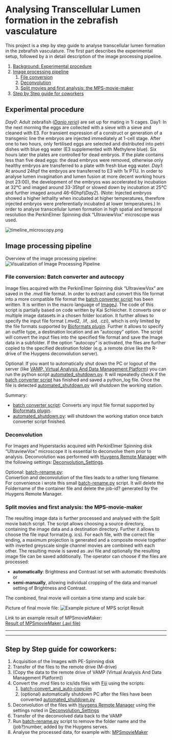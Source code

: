 # Analysing Transcellular Lumen formation in the zebrafish vasculature

This project is a step by step guide to analyse transcellular lumen formation
in the zebrafish vasculature. The first part describes the experimental setup,
followed by a in detail description of the image processing pipeline.


1. [Background: Experimental procedure](#Background)
2. [Image processing pipeline](#ImageProcessing)
    1. [File conversion](#Conversion)
    2. [Deconvolution](#Deconvolution)
    3. [Split movies and first analysis: the MPS-movie-maker](#MPS)
3. [Step by Step guide for coworkers](#StepByStep)

<a name="Background"></a>

## Experimental procedure 
_Day0_: Adult zebrafish ([_Danio rerio_][w1]) are set up for mating in 1l cages. Day1: In the next morning the eggs are collected with a sieve with a sieve and cleaned with E3. For transient expression of a construct or generation of a transgenic line the embryos are injected immediately at 1-cell stage. After one to two hours, only fertilised eggs are selected and distributed into petri dishes with blue egg water (E3 supplemented with Methylene blue). Six hours later the plates are controlled for dead embryos. If the plate contains less than five dead eggs: the dead embryos were removed, otherwise only healthy embryos are transferred to a plate with fresh blue egg water. _Day1_: At around 24hpf the embryos are transferred to E3 with 1x PTU. In order to analyse lumen invagination and lumen fusion at more decent working hours (not 23:00), the development of the embryos was accelerated by incubation at 32°C and imaged around 33-35hpf or slowed down by incubation at 25°C and further imaged around 46-60hpf(_Day2_). (Note: Injected embryos showed a higher lethality when incubated at higher temperatures, therefore injected embryos were preferentially incubated at lower temperatures.) In order to analyse transcellular lumen formation in high spatial and temporal resolution the PerkinElmer Spinning disk “UltraviewVox” microscope was used.

![timeline_microscopy.png][p1]

<a name="ImageProcessing"></a>

## Image processing pipeline 

Overview of the image processing pipeline:  
![Visualization of Image Processing Pipeline][p2]


<a name="Conversion"></a>

### File conversion: Batch converter and autocopy 

Image files acquired with the PerkinElmer Spinning disk “UltraviewVox” are saved in the .mvd file format. In order to extract and convert this file format into a more compatible file format the [batch converter script][1] has been written. It is written in the macro language of [ImageJ][w2]. The code of this script is partially based on code written by Kai Schleicher. It converts one or multiple image datasets in a chosen folder location. It further allows to specify the input file format (.mvd2, .lif, .sid, .czi), which is only limited by the file formats supported by [Bioformats plugin][w3]. Further it allows to specify an outfile type, a destination location and an “autocopy” option. The script will convert the input files into the specified file format and save the Image data in a subfolder. If the option “autocopy” is activated, the files are further copied to the specified destination folder (e.g. a remote drive like the R-drive of the Huygens deconvolution server).

Optional: If you want to automatically shut down the PC or logout of the server (like [VAMP, Virtual Analysis And Data Management Platform][w4]) you can run the python script [automated_shutdown.py][2]. It will repeatedly check if the [batch converter script][1] has finished and saved a python_log file. Once the file is detected [automated_shutdown.py][2] will shutdown the working station.

Summary:
- [batch converter script][1]:
 Converts any input file format supported by [Bioformats plugin][w3].
- [automated_shutdown.py][2]: will shutdown the working station once batch converter script finished.

<a name="Deconvolution"></a>

### Deconvolution 
For Images and Hyperstacks acquired with PerkinElmer Spinning disk “UltraviewVox” microscope it is essential to deconvolve them prior to analysis.
Deconvolution was performed with [Huygens Remote Manager][w5] with the following settings:  [Deconvolution_Settings][3].

Optional: [batch-rename.py][4]:  
Convertion and deconvolution of the files leads to a rather long filename. For convenience i wrote this small [batch-rename.py][4] script. It will delete the Foldername of the container file and delete the job-id? generated by the Huygens Remote Manager.

<a name="MPS"></a>

### Split movies and first analysis: the MPS-movie-maker 
The resulting image data is further processed and analysed with the Split movie batch script. The script allows choosing a source directory, containing the image data and a destination directory. Further it allows to choose the file input format(e.g. ics). For each file, with the correct file ending, a maximum projection is generated and a composite movie together with inverted greyscale single channel movies are combined with each other. The resulting movie is saved as .avi file and optionally the resulting image file can be saved additionally. The operator can choose if the files are processed:
- __automatically__: Brightness and Contrast ist set with automatic thresholds or
- __semi-manually__, allowing individual cropping of the data and manuel setting of Brightness and Contrast.

The combined, final movie will contain a time stamp and scale bar.

Picture of final movie file:
![Example picture of MPS script Result][p3]


Link to an example result of MPSmovieMaker:  
[Result of MPSmovieMaker (.avi file)][m1]

----
----

<a name="StepByStep"></a>

## Step by Step guide for coworkers: 

1. Acquisition of the Images with PE-Spinning disk
2. Transfer of the files to the remote drive (M-drive)
3. (Copy the data to the remote drive of VAMP (Virtual Analysis And Data Management Platform))
4. Convert the .mvd files to ics/ids files with [Fiji][w2] using the scripts:
    1. [batch-convert_and_auto-copy.ijm][1]
    2. (optional) automatically shutdown PC after the files have been converted [automated_shutdown.py][2]
5. Deconvolution of the files with [Huygens Remote Manager][w5] using the settings noted in [Deconvolution_Settings][3]
6. Transfer of the deconvolved data back to the VAMP
7. Run [batch-rename.py](../blob/master/batch-rename.py) script to remove the folder name and the (job?)number, added by the Huygens serves.  
8. Analyse the processed data, for example with: [MPSmovieMaker][5]

[w1]: https://en.wikipedia.org/wiki/Zebrafish
[w2]: https://imagej.net/Welcome
[w3]: https://imagej.net/Bio-Formats
[w4]: https://www.biozentrum.unibas.ch/de/abteilungen/research-it/tools-and-services/vamp-virtual-analysis-and-data-management-platform/
[w5]: https://svi.nl/FrontPage


[p1]: ../master/timeline_microscopy.png
[p2]: ../master/timeline_image_processing.png
[p3]: ../master/picture_of_MPSmovieMaker_result.png

[m1]: ../master/MPS_example.avi

[1]: ../master/batch-convert_and_auto-copy.ijm
[2]: ../master/automated_shutdown.py
[3]: ../master/Deconvolution_Settings.md
[4]: ../master/batch-rename.py
[5]: https://github.com/EtienneEs/Fiji-macros/blob/master/18_07_28_r3d-batchprocessing_green_magenta_new.ijm
